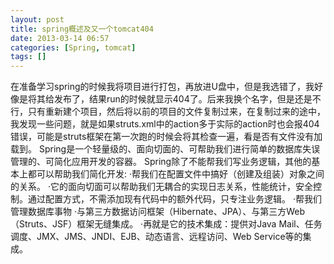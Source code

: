 ```yaml
---
layout: post
title: spring概述及又一个tomcat404
date: 2013-03-14 06:57
categories: [Spring, tomcat]
tags: []
---
```

在准备学习spring的时候我将项目进行打包，再放进U盘中，但是我选错了，我好像是将其给发布了，结果run的时候就显示404了。后来我换个名字，但是还是不行，只有重新建个项目，然后将以前的项目的文件复制过来，在复制过来的途中，我发现一些问题，就是如果struts.xml中的action多于实际的action时也会报404错误，可能是struts框架在第一次跑的时候会将其检查一遍，看是否有文件没有加载到。
Spring是一个轻量级的、面向切面的、可帮助我们进行简单的数据库失误管理的、可简化应用开发的容器。
Spring除了不能帮我们写业务逻辑，其他的基本上都可以帮助我们简化开发:
·帮我们在配置文件中搞好（创建及组装）对象之间的关系。
·它的面向切面可以帮助我们无耦合的实现日志关系，性能统计，安全控制。通过配置方式，不需添加现有代码中的额外代码，只专注业务逻辑。
·帮我们管理数据库事物
·与第三方数据访问框架（Hibernate、JPA）、与第三方Web（Struts、JSF）框架无缝集成。
·再就是它的技术集成：提供对Java Mail、任务调度、JMX、JMS、JNDI、EJB、动态语言、远程访问、Web Service等的集成。
